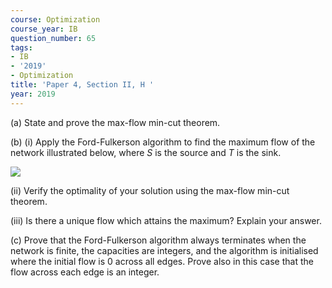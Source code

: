 ```yaml
---
course: Optimization
course_year: IB
question_number: 65
tags:
- IB
- '2019'
- Optimization
title: 'Paper 4, Section II, H '
year: 2019
---
```




(a) State and prove the max-flow min-cut theorem.

(b) (i) Apply the Ford-Fulkerson algorithm to find the maximum flow of the network illustrated below, where $S$ is the source and $T$ is the sink.

![](https://cdn.mathpix.com/cropped/2022_04_27_a8f62170da041b805278g-40.jpg?height=258&width=387&top_left_y=385&top_left_x=446)

(ii) Verify the optimality of your solution using the max-flow min-cut theorem.

(iii) Is there a unique flow which attains the maximum? Explain your answer.

(c) Prove that the Ford-Fulkerson algorithm always terminates when the network is finite, the capacities are integers, and the algorithm is initialised where the initial flow is 0 across all edges. Prove also in this case that the flow across each edge is an integer.
